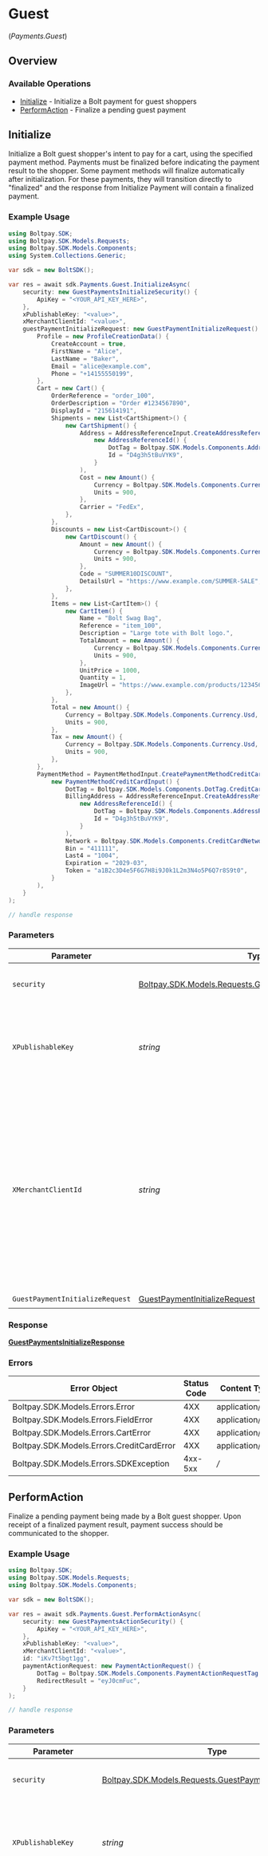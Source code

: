 # Guest
(*Payments.Guest*)

## Overview

### Available Operations

* [Initialize](#initialize) - Initialize a Bolt payment for guest shoppers
* [PerformAction](#performaction) - Finalize a pending guest payment

## Initialize

Initialize a Bolt guest shopper's intent to pay for a cart, using the specified payment method. Payments must be finalized before indicating the payment result to the shopper. Some payment methods will finalize automatically after initialization. For these payments, they will transition directly to "finalized" and the response from Initialize Payment will contain a finalized payment.

### Example Usage

```csharp
using Boltpay.SDK;
using Boltpay.SDK.Models.Requests;
using Boltpay.SDK.Models.Components;
using System.Collections.Generic;

var sdk = new BoltSDK();

var res = await sdk.Payments.Guest.InitializeAsync(
    security: new GuestPaymentsInitializeSecurity() {
        ApiKey = "<YOUR_API_KEY_HERE>",
    },
    xPublishableKey: "<value>",
    xMerchantClientId: "<value>",
    guestPaymentInitializeRequest: new GuestPaymentInitializeRequest() {
        Profile = new ProfileCreationData() {
            CreateAccount = true,
            FirstName = "Alice",
            LastName = "Baker",
            Email = "alice@example.com",
            Phone = "+14155550199",
        },
        Cart = new Cart() {
            OrderReference = "order_100",
            OrderDescription = "Order #1234567890",
            DisplayId = "215614191",
            Shipments = new List<CartShipment>() {
                new CartShipment() {
                    Address = AddressReferenceInput.CreateAddressReferenceId(
                        new AddressReferenceId() {
                            DotTag = Boltpay.SDK.Models.Components.AddressReferenceIdTag.Id,
                            Id = "D4g3h5tBuVYK9",
                        }
                    ),
                    Cost = new Amount() {
                        Currency = Boltpay.SDK.Models.Components.Currency.Usd,
                        Units = 900,
                    },
                    Carrier = "FedEx",
                },
            },
            Discounts = new List<CartDiscount>() {
                new CartDiscount() {
                    Amount = new Amount() {
                        Currency = Boltpay.SDK.Models.Components.Currency.Usd,
                        Units = 900,
                    },
                    Code = "SUMMER10DISCOUNT",
                    DetailsUrl = "https://www.example.com/SUMMER-SALE",
                },
            },
            Items = new List<CartItem>() {
                new CartItem() {
                    Name = "Bolt Swag Bag",
                    Reference = "item_100",
                    Description = "Large tote with Bolt logo.",
                    TotalAmount = new Amount() {
                        Currency = Boltpay.SDK.Models.Components.Currency.Usd,
                        Units = 900,
                    },
                    UnitPrice = 1000,
                    Quantity = 1,
                    ImageUrl = "https://www.example.com/products/123456/images/1.png",
                },
            },
            Total = new Amount() {
                Currency = Boltpay.SDK.Models.Components.Currency.Usd,
                Units = 900,
            },
            Tax = new Amount() {
                Currency = Boltpay.SDK.Models.Components.Currency.Usd,
                Units = 900,
            },
        },
        PaymentMethod = PaymentMethodInput.CreatePaymentMethodCreditCardInput(
            new PaymentMethodCreditCardInput() {
                DotTag = Boltpay.SDK.Models.Components.DotTag.CreditCard,
                BillingAddress = AddressReferenceInput.CreateAddressReferenceId(
                    new AddressReferenceId() {
                        DotTag = Boltpay.SDK.Models.Components.AddressReferenceIdTag.Id,
                        Id = "D4g3h5tBuVYK9",
                    }
                ),
                Network = Boltpay.SDK.Models.Components.CreditCardNetwork.Visa,
                Bin = "411111",
                Last4 = "1004",
                Expiration = "2029-03",
                Token = "a1B2c3D4e5F6G7H8i9J0k1L2m3N4o5P6Q7r8S9t0",
            }
        ),
    }
);

// handle response
```

### Parameters

| Parameter                                                                                                                                                                                                           | Type                                                                                                                                                                                                                | Required                                                                                                                                                                                                            | Description                                                                                                                                                                                                         |
| ------------------------------------------------------------------------------------------------------------------------------------------------------------------------------------------------------------------- | ------------------------------------------------------------------------------------------------------------------------------------------------------------------------------------------------------------------- | ------------------------------------------------------------------------------------------------------------------------------------------------------------------------------------------------------------------- | ------------------------------------------------------------------------------------------------------------------------------------------------------------------------------------------------------------------- |
| `security`                                                                                                                                                                                                          | [Boltpay.SDK.Models.Requests.GuestPaymentsInitializeSecurity](../../Models/Requests/GuestPaymentsInitializeSecurity.md)                                                                                             | :heavy_check_mark:                                                                                                                                                                                                  | The security requirements to use for the request.                                                                                                                                                                   |
| `XPublishableKey`                                                                                                                                                                                                   | *string*                                                                                                                                                                                                            | :heavy_check_mark:                                                                                                                                                                                                  | The publicly shareable identifier used to identify your Bolt merchant division.                                                                                                                                     |
| `XMerchantClientId`                                                                                                                                                                                                 | *string*                                                                                                                                                                                                            | :heavy_check_mark:                                                                                                                                                                                                  | A unique identifier for a shopper's device, generated by Bolt. This header is required for proper attribution of this operation to your analytics reports. Omitting this header may result in incorrect statistics. |
| `GuestPaymentInitializeRequest`                                                                                                                                                                                     | [GuestPaymentInitializeRequest](../../Models/Components/GuestPaymentInitializeRequest.md)                                                                                                                           | :heavy_check_mark:                                                                                                                                                                                                  | N/A                                                                                                                                                                                                                 |

### Response

**[GuestPaymentsInitializeResponse](../../Models/Requests/GuestPaymentsInitializeResponse.md)**

### Errors

| Error Object                              | Status Code                               | Content Type                              |
| ----------------------------------------- | ----------------------------------------- | ----------------------------------------- |
| Boltpay.SDK.Models.Errors.Error           | 4XX                                       | application/json                          |
| Boltpay.SDK.Models.Errors.FieldError      | 4XX                                       | application/json                          |
| Boltpay.SDK.Models.Errors.CartError       | 4XX                                       | application/json                          |
| Boltpay.SDK.Models.Errors.CreditCardError | 4XX                                       | application/json                          |
| Boltpay.SDK.Models.Errors.SDKException    | 4xx-5xx                                   | */*                                       |


## PerformAction

Finalize a pending payment being made by a Bolt guest shopper. Upon receipt of a finalized payment result, payment success should be communicated to the shopper.

### Example Usage

```csharp
using Boltpay.SDK;
using Boltpay.SDK.Models.Requests;
using Boltpay.SDK.Models.Components;

var sdk = new BoltSDK();

var res = await sdk.Payments.Guest.PerformActionAsync(
    security: new GuestPaymentsActionSecurity() {
        ApiKey = "<YOUR_API_KEY_HERE>",
    },
    xPublishableKey: "<value>",
    xMerchantClientId: "<value>",
    id: "iKv7t5bgt1gg",
    paymentActionRequest: new PaymentActionRequest() {
        DotTag = Boltpay.SDK.Models.Components.PaymentActionRequestTag.Finalize,
        RedirectResult = "eyJ0cmFuc",
    }
);

// handle response
```

### Parameters

| Parameter                                                                                                                                                                                                           | Type                                                                                                                                                                                                                | Required                                                                                                                                                                                                            | Description                                                                                                                                                                                                         | Example                                                                                                                                                                                                             |
| ------------------------------------------------------------------------------------------------------------------------------------------------------------------------------------------------------------------- | ------------------------------------------------------------------------------------------------------------------------------------------------------------------------------------------------------------------- | ------------------------------------------------------------------------------------------------------------------------------------------------------------------------------------------------------------------- | ------------------------------------------------------------------------------------------------------------------------------------------------------------------------------------------------------------------- | ------------------------------------------------------------------------------------------------------------------------------------------------------------------------------------------------------------------- |
| `security`                                                                                                                                                                                                          | [Boltpay.SDK.Models.Requests.GuestPaymentsActionSecurity](../../Models/Requests/GuestPaymentsActionSecurity.md)                                                                                                     | :heavy_check_mark:                                                                                                                                                                                                  | The security requirements to use for the request.                                                                                                                                                                   |                                                                                                                                                                                                                     |
| `XPublishableKey`                                                                                                                                                                                                   | *string*                                                                                                                                                                                                            | :heavy_check_mark:                                                                                                                                                                                                  | The publicly shareable identifier used to identify your Bolt merchant division.                                                                                                                                     |                                                                                                                                                                                                                     |
| `XMerchantClientId`                                                                                                                                                                                                 | *string*                                                                                                                                                                                                            | :heavy_check_mark:                                                                                                                                                                                                  | A unique identifier for a shopper's device, generated by Bolt. This header is required for proper attribution of this operation to your analytics reports. Omitting this header may result in incorrect statistics. |                                                                                                                                                                                                                     |
| `Id`                                                                                                                                                                                                                | *string*                                                                                                                                                                                                            | :heavy_check_mark:                                                                                                                                                                                                  | The ID of the guest payment to operate on                                                                                                                                                                           | iKv7t5bgt1gg                                                                                                                                                                                                        |
| `PaymentActionRequest`                                                                                                                                                                                              | [PaymentActionRequest](../../Models/Components/PaymentActionRequest.md)                                                                                                                                             | :heavy_check_mark:                                                                                                                                                                                                  | N/A                                                                                                                                                                                                                 |                                                                                                                                                                                                                     |

### Response

**[GuestPaymentsActionResponse](../../Models/Requests/GuestPaymentsActionResponse.md)**

### Errors

| Error Object                           | Status Code                            | Content Type                           |
| -------------------------------------- | -------------------------------------- | -------------------------------------- |
| Boltpay.SDK.Models.Errors.Error        | 4XX                                    | application/json                       |
| Boltpay.SDK.Models.Errors.FieldError   | 4XX                                    | application/json                       |
| Boltpay.SDK.Models.Errors.SDKException | 4xx-5xx                                | */*                                    |

